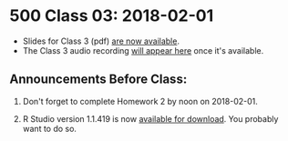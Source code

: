 # 500 Class 03: 2018-02-01

- Slides for Class 3 (pdf) [are now available](https://github.com/THOMASELOVE/500-2018/blob/master/slides/class03/500-2018-slides_class03.pdf). 
- The Class 3 audio recording [will appear here](https://github.com/THOMASELOVE/500-2018/blob/master/slides/class03) once it's available.

## Announcements Before Class:

1. Don't forget to complete Homework 2 by noon on 2018-02-01.

2. R Studio version 1.1.419 is now [available for download](https://www.rstudio.com/products/rstudio/download/#download). You probably want to do so.



